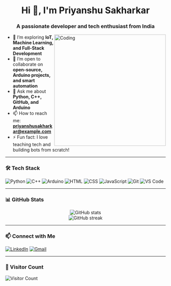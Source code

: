 <h1 align="center">Hi 👋, I'm Priyanshu Sakharkar</h1>
<h3 align="center">A passionate developer and tech enthusiast from India</h3>

<img align="right" alt="Coding" width="350" src="https://cdn.dribbble.com/users/1162077/screenshots/3848914/programmer.gif">

- 🌱 I’m exploring **IoT, Machine Learning, and Full-Stack Development**
- 👯 I’m open to collaborate on **open-source, Arduino projects, and smart automation**
- 💬 Ask me about **Python, C++, GitHub, and Arduino**
- 📫 How to reach me: **priyanshusakharkar@example.com**
- ⚡ Fun fact: I love teaching tech and building bots from scratch!

---

### 🛠️ Tech Stack

![Python](https://img.shields.io/badge/-Python-3776AB?style=flat&logo=python&logoColor=white)
![C++](https://img.shields.io/badge/-C++-00599C?style=flat&logo=cplusplus&logoColor=white)
![Arduino](https://img.shields.io/badge/-Arduino-00979D?style=flat&logo=arduino&logoColor=white)
![HTML](https://img.shields.io/badge/-HTML5-E34F26?style=flat&logo=html5&logoColor=white)
![CSS](https://img.shields.io/badge/-CSS3-1572B6?style=flat&logo=css3)
![JavaScript](https://img.shields.io/badge/-JavaScript-F7DF1E?style=flat&logo=javascript&logoColor=black)
![Git](https://img.shields.io/badge/-Git-F05032?style=flat&logo=git&logoColor=white)
![VS Code](https://img.shields.io/badge/-VSCode-007ACC?style=flat&logo=visual-studio-code)

---

### 📊 GitHub Stats

<p align="center">
  <img src="https://github-readme-stats.vercel.app/api?username=priyanshu2827&show_icons=true&theme=tokyonight" alt="GitHub stats" />
  <br>
  <img src="https://streak-stats.demolab.com?user=priyanshu2827&theme=tokyonight" alt="GitHub streak" />
</p>

---

### 📫 Connect with Me

[![LinkedIn](https://img.shields.io/badge/-LinkedIn-0077B5?style=flat&logo=linkedin)](https://linkedin.com/in/yourprofile)
[![Gmail](https://img.shields.io/badge/-Gmail-D14836?style=flat&logo=gmail&logoColor=white)](mailto:priyanshusakharkar@example.com)

---

### 🧮 Visitor Count

![Visitor Count](https://komarev.com/ghpvc/?username=priyanshu2827&color=blue)

